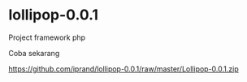 # lollipop-0.0.1
Project framework php


Coba sekarang

https://github.com/iprand/lollipop-0.0.1/raw/master/Lollipop-0.0.1.zip

